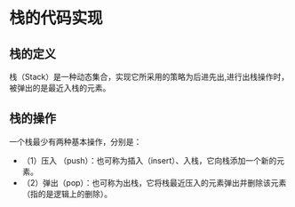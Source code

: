 # 栈的代码实现
## 栈的定义
  栈（Stack）是一种动态集合，实现它所采用的策略为后进先出,进行出栈操作时，被弹出的是最近入栈的元素。
## 栈的操作
  一个栈最少有两种基本操作，分别是：
  * （1）压入 （push）：也可称为插入（insert）、入栈，它向栈添加一个新的元素。
  * （2）弹出（pop）：也可称为出栈，它将栈最近压入的元素弹出并删除该元素（指的是逻辑上的删除）。
